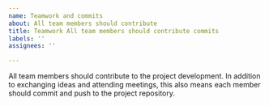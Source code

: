 ```yaml
---
name: Teamwork and commits
about: All team members should contribute
title: Teamwork All team members should contribute commits
labels: ''
assignees: ''

---
```


All team members should contribute to the project development. In addition to exchanging ideas and attending meetings, this also means each member should commit and push to the project repository. 
